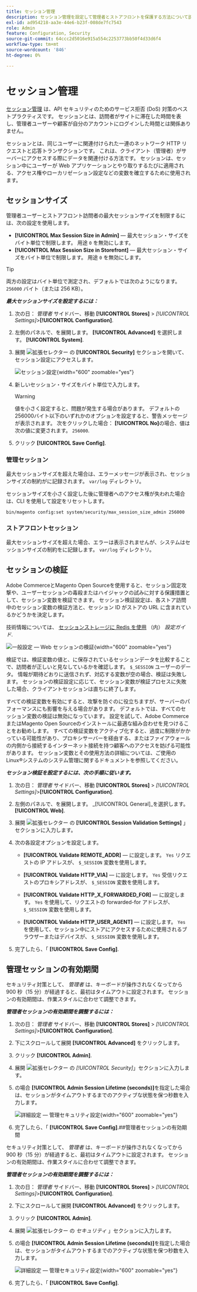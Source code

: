 ```yaml
---
title: セッション管理
description: セッション管理を設定して管理者とストアフロントを保護する方法について説明します。
exl-id: ad954218-aa3e-44e6-b23f-008de7fc7543
role: Admin
feature: Configuration, Security
source-git-commit: 64ccc2d5016e915a554c2253773bb50f4d33d6f4
workflow-type: tm+mt
source-wordcount: '846'
ht-degree: 0%

---
```


# セッション管理

[セッション管理](https://cheatsheetseries.owasp.org/cheatsheets/Session_Management_Cheat_Sheet.html) は、API セキュリティのためのサービス拒否 (DoS) 対策のベストプラクティスです。 セッションとは、訪問者がサイトに滞在した時間を表し、管理者ユーザーや顧客が自分のアカウントにログインした時間とは関係ありません。

セッションとは、同じユーザーに関連付けられた一連のネットワーク HTTP リクエストと応答トランザクションです。 これは、クライアント（管理者）がサーバーにアクセスする際にデータを関連付ける方法です。 セッションは、セッション中にユーザーが Web アプリケーションとやり取りするたびに適用される、アクセス権やローカリゼーション設定などの変数を確立するために使用されます。

## セッションサイズ

管理者ユーザーとストアフロント訪問者の最大セッションサイズを制限するには、次の設定を使用します。

- **[!UICONTROL Max Session Size in Admin]** — 最大セッション・サイズをバイト単位で制限します。 用途 `0` を無効にします。
- **[!UICONTROL Max Session Size in Storefront]** — 最大セッション・サイズをバイト単位で制限します。 用途 `0` を無効にします。

>[!TIP]
>
>両方の設定はバイト単位で測定され、デフォルトでは次のようになります。 `256000` バイト（または 256 KB）。

**_最大セッションサイズを設定するには：_**

1. 次の日： _管理者_ サイドバー、移動 **[!UICONTROL Stores]**  > _[!UICONTROL Settings]_>**[!UICONTROL Configuration]**.

1. 左側のパネルで、を展開します。 **[!UICONTROL Advanced]** を選択します。 **[!UICONTROL System]**.

1. 展開 ![拡張セレクター](../assets/icon-display-expand.png) の **[!UICONTROL Security]** セクションを開いて、セッション設定にアクセスします。

   ![セッション設定](../configuration-reference/advanced/assets/system-security.png){width="600" zoomable="yes"}

1. 新しいセッション・サイズをバイト単位で入力します。

   >[!WARNING]
   >
   >値を小さく設定すると、問題が発生する場合があります。 デフォルトの256000バイト以下のいずれかのオプションを設定すると、警告メッセージが表示されます。 次をクリックした場合： **[!UICONTROL No]**&#x200B;の場合、値は次の値に変更されます。 `256000`.

1. クリック **[!UICONTROL Save Config]**.

### 管理セッション

最大セッションサイズを超えた場合は、エラーメッセージが表示され、セッションサイズの制約がに記録されます。 `var/log` ディレクトリ。

セッションサイズを小さく設定した後に管理者へのアクセス権が失われた場合は、CLI を使用して設定をリセットします。

```bash
bin/magento config:set system/security/max_session_size_admin 256000
```

### ストアフロントセッション

最大セッションサイズを超えた場合、エラーは表示されませんが、システムはセッションサイズの制約をに記録します。 `var/log` ディレクトリ。

## セッションの検証

Adobe CommerceとMagento Open Sourceを使用すると、セッション固定攻撃や、ユーザーセッションの毒殺またはハイジャックの試みに対する保護措置として、セッション変数を検証できます。 セッション検証設定は、各ストア訪問中のセッション変数の検証方法と、セッション ID がストアの URL に含まれているかどうかを決定します。

技術情報については、 [セッションストレージに Redis を使用](https://experienceleague.adobe.com/docs/commerce-operations/configuration-guide/cache/redis/redis-session.html) （内） _設定ガイド_.

![一般設定 — Web セッションの検証](../configuration-reference/general/assets/web-session-validation-settings.png){width="600" zoomable="yes"}

検証では、検証変数の値と、に保存されているセッションデータを比較することで、訪問者が正しいと見なしているかを確認します。 `$_SESSION` ユーザーのデータ。 情報が期待どおりに送信されず、対応する変数が空の場合、検証は失敗します。 セッションの検証設定に応じて、セッション変数が検証プロセスに失敗した場合、クライアントセッションは直ちに終了します。

すべての検証変数を有効にすると、攻撃を防ぐのに役立ちますが、サーバーのパフォーマンスにも影響を与える場合があります。 デフォルトでは、すべてのセッション変数の検証は無効になっています。 設定を試して、Adobe CommerceまたはMagento Open Sourceのインストールに最適な組み合わせを見つけることをお勧めします。 すべての検証変数をアクティブ化すると、過度に制限がかかっている可能性があり、プロキシサーバーを経由する、またはファイアウォールの内側から接続するインターネット接続を持つ顧客へのアクセスを妨げる可能性があります。 セッション変数とその使用方法の詳細については、ご使用の Linux®システムのシステム管理に関するドキュメントを参照してください。

**_セッション検証を設定するには、次の手順に従います。_**

1. 次の日： _管理者_ サイドバー、移動  **[!UICONTROL Stores]** > _[!UICONTROL Settings]_>**[!UICONTROL Configuration]**.

1. 左側のパネルで、を展開します。 _[!UICONTROL General]_を選択します。**[!UICONTROL Web]**.

1. 展開 ![拡張セレクター](../assets/icon-display-expand.png) の **[!UICONTROL Session Validation Settings]** 」セクションに入力します。

1. 次の各設定オプションを設定します。

   - **[!UICONTROL Validate REMOTE_ADDR]**  — に設定します。 `Yes` リクエストの IP アドレスが、 `$_SESSION` 変数を使用します。

   - **[!UICONTROL Validate HTTP_VIA]**  — に設定します。 `Yes` 受信リクエストのプロキシアドレスが、 `$_SESSION` 変数を使用します。

   - **[!UICONTROL Validate HTTP_X_FORWARDED_FOR]**  — に設定します。 `Yes` を使用して、リクエストの forwarded-for アドレスが、 `$_SESSION` 変数を使用します。

   - **[!UICONTROL Validate HTTP_USER_AGENT]**  — に設定します。 `Yes` を使用して、セッション中にストアにアクセスするために使用されるブラウザーまたはデバイスが、 `$_SESSION` 変数を使用します。

1. 完了したら、「 **[!UICONTROL Save Config]**.

## 管理セッションの有効期間

セキュリティ対策として、 _管理者_ は、キーボードが操作されなくなってから 900 秒（15 分）が経過すると、最初はタイムアウトに設定されます。 セッションの有効期間は、作業スタイルに合わせて調整できます。

**_管理者セッションの有効期間を調整するには：_**

1. 次の日： _管理者_ サイドバー、移動 **[!UICONTROL Stores]** > _[!UICONTROL Settings]_>**[!UICONTROL Configuration]**.

1. 下にスクロールして展開 **[!UICONTROL Advanced]** をクリックします。

1. クリック **[!UICONTROL Admin]**.

1. 展開 ![拡張セレクター](../assets/icon-display-expand.png) の _[!UICONTROL Security]_」セクションに入力します。

1. の場合 **[!UICONTROL Admin Session Lifetime (seconds)]**&#x200B;を指定した場合は、セッションがタイムアウトするまでのアクティブな状態を保つ秒数を入力します。

   ![詳細設定 — 管理セキュリティ設定](../configuration-reference/advanced/assets/admin-security.png){width="600" zoomable="yes"}

1. 完了したら、「 **[!UICONTROL Save Config]**.##管理者セッションの有効期間

セキュリティ対策として、 _管理者_ は、キーボードが操作されなくなってから 900 秒（15 分）が経過すると、最初はタイムアウトに設定されます。 セッションの有効期間は、作業スタイルに合わせて調整できます。

**_管理者セッションの有効期間を調整するには：_**

1. 次の日： _管理者_ サイドバー、移動 **[!UICONTROL Stores]** > _[!UICONTROL Settings]_>**[!UICONTROL Configuration]**.

1. 下にスクロールして展開 **[!UICONTROL Advanced]** をクリックします。

1. クリック **[!UICONTROL Admin]**.

1. 展開 ![拡張セレクター](../assets/icon-display-expand.png) の _セキュリティ_ 」セクションに入力します。

1. の場合 **[!UICONTROL Admin Session Lifetime (seconds)]**&#x200B;を指定した場合は、セッションがタイムアウトするまでのアクティブな状態を保つ秒数を入力します。

   ![詳細設定 — 管理セキュリティ設定](../configuration-reference/advanced/assets/admin-security.png){width="600" zoomable="yes"}

1. 完了したら、「 **[!UICONTROL Save Config]**.

